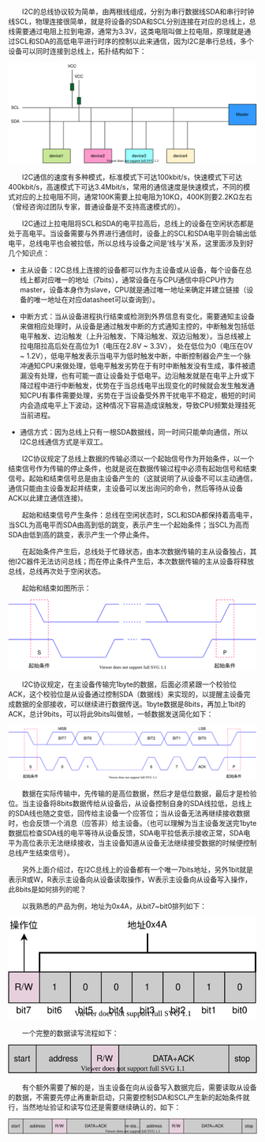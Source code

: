 &emsp;&emsp;I2C的总线协议较为简单，由两根线组成，分别为串行数据线SDA和串行时钟线SCL，物理连接很简单，就是将设备的SDA和SCL分别连接在对应的总线上，总线需要通过电阻上拉到电源，通常为3.3V，这类电阻叫做上拉电阻，原理就是通过SCL和SDA的高低电平进行时序的控制以此来通信，因为I2C是串行总线，多个设备可以同时连接到总线上，拓扑结构如下：

![I2C拓扑结构](image/I2C.svg)

&emsp;&emsp;I2C通信的速度有多种模式，标准模式下可达100kbit/s，快速模式下可达400kbit/s，高速模式下可达3.4Mbit/s，常用的通信速度是快速模式，不同的模式对应的上拉电阻不同，通常100K需要上拉电阻为10KΩ，400K则要2.2KΩ左右（曾经咨询过团队专家，普通设备是不支持高速模式的）。

&emsp;&emsp;I2C通过上拉电阻将SCL和SDA的电平拉高后，总线上的设备在空闲状态都是处于高电平。当设备需要与外界进行通信时，设备上的SCL和SDA电平则会输出低电平，总线电平也会被拉低，所以总线与设备之间是‘线与’关系，这里面涉及到好几个知识点：

- 主从设备：I2C总线上连接的设备都可以作为主设备或从设备，每个设备在总线上都对应唯一的地址（7bits），通常设备在与CPU通信中将CPU作为master，设备本身作为slave，CPU就是通过唯一地址来确定并建立链接（设备的唯一地址在对应datasheet可以查询到）。

- 中断方式：当从设备进程执行结束或检测到外界信息有变化，需要通知主设备来做相应处理时，从设备是通过触发中断的方式通知主控的，中断触发包括低电平触发、边沿触发（上升沿触发、下降沿触发、双边沿触发）。当总线被上拉电阻拉高后处在高位为1（电压在2.8V ~ 3.3V）， 处在低位为0（电压在0V ~ 1.2V），低电平触发表示当电平为低时触发中断，中断控制器会产生一个脉冲通知CPU来做处理，低电平触发劣势在于有时中断触发没有生成，事件被遗漏没有处理，也有可能一直让设备处于低电平。边沿触发就是在电平上升或下降过程中进行中断触发，优势在于当总线电平出现变化的时候就会发生触发通知CPU有事件需要处理，劣势在于当设备受外界干扰电平不稳定，极短的时间内会造成电平上下波动，这种情况下容易造成误触发，导致CPU频繁处理挂死当前进程。

- 通信方式：因为总线上只有一根SDA数据线，同一时间只能单向通信，所以I2C总线通信方式是半双工。

&emsp;&emsp;I2C协议规定了总线上数据的传输必须以一个起始信号作为开始条件，以一个结束信号作为传输的停止条件，也就是说在数据传输过程中必须有起始信号和结束信号。起始和结束信号总是由主设备产生的（这就说明了从设备不可以主动通信，通信只能由主设备发起并结束，主设备可以发出询问的命令，然后等待从设备ACK以此建立通信连接)。

&emsp;&emsp;起始和结束信号产生条件：总线在空闲状态时，SCL和SDA都保持着高电平，当SCL为高电平而SDA由高到低的跳变，表示产生一个起始条件；当SCL为高而SDA由低到高的跳变，表示产生一个停止条件。

&emsp;&emsp;在起始条件产生后，总线处于忙碌状态，由本次数据传输的主从设备独占，其他I2C器件无法访问总线；而在停止条件产生后，本次数据传输的主从设备将释放总线，总线再次处于空闲状态。

&emsp;&emsp;起始和结束如图所示：

![起始停止信号](image/I2C_S_P.svg)

&emsp;&emsp;I2C协议规定，在主设备传输完1byte的数据，后面必须紧跟一个校验位ACK，这个校验位是从设备通过控制SDA（数据线）来实现的，以提醒主设备完成数据的全部接收，可以继续进行数据传送。1byte数据是8bits，再加上1bit的ACK，总计9bits，可以将此9bits叫做帧，一帧数据发送简化如下：

![一帧数据](image/I2C_DATA.svg)

&emsp;&emsp;数据在实际传输中，先传输的是高位数据，然后才是低位数据，最后才是检验位。当主设备将8bits数据传给从设备后，从设备控制自身的SDA线拉低，总线上的SDA线也随之变低，回传给主设备一个应答位；当从设备无法再继续接收数据时，也会反馈一个消息（应答非）给主设备。（也可以理解为当主设备发送完1byte数据后检查SDA线的电平等待从设备反馈，SDA电平拉低表示接收正常，SDA电平为高位表示无法继续接收，当主设备知道从设备无法继续接受数据的时候便控制总线产生结束信号）。

&emsp;&emsp;另外上面介绍过，在I2C总线上的设备都有一个唯一7bits地址，另外1bit就是表示R或W，R表示主设备向从设备读取操作，W表示主设备向从设备写入操作，此8bits是如何排列的呢？

&emsp;&emsp;以我熟悉的产品为例，地址为0x4A，从bit7~bit0排列如下：

![I2C地址](image/I2C_address.svg)

&emsp;&emsp;一个完整的数据读写流程如下：

![I2C读写流程](image/I2C_FLOW.svg)

&emsp;&emsp;有个额外需要了解的是，当主设备在向从设备写入数据完后，需要读取从设备的数据，不需要先停止再重新启动，只需要控制SDA和SCL产生新的起始条件就行，当然地址验证和读写位还是需要继续确认的，如下：

![I2C完整流程](image/I2C_FLOW_2.svg)